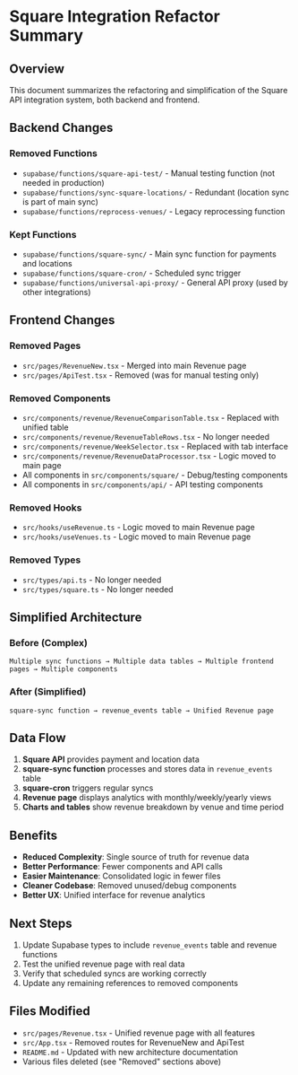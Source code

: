 # Square Integration Refactor Summary

## Overview
This document summarizes the refactoring and simplification of the Square API integration system, both backend and frontend.

## Backend Changes

### Removed Functions
- `supabase/functions/square-api-test/` - Manual testing function (not needed in production)
- `supabase/functions/sync-square-locations/` - Redundant (location sync is part of main sync)
- `supabase/functions/reprocess-venues/` - Legacy reprocessing function

### Kept Functions
- `supabase/functions/square-sync/` - Main sync function for payments and locations
- `supabase/functions/square-cron/` - Scheduled sync trigger
- `supabase/functions/universal-api-proxy/` - General API proxy (used by other integrations)

## Frontend Changes

### Removed Pages
- `src/pages/RevenueNew.tsx` - Merged into main Revenue page
- `src/pages/ApiTest.tsx` - Removed (was for manual testing only)

### Removed Components
- `src/components/revenue/RevenueComparisonTable.tsx` - Replaced with unified table
- `src/components/revenue/RevenueTableRows.tsx` - No longer needed
- `src/components/revenue/WeekSelector.tsx` - Replaced with tab interface
- `src/components/revenue/RevenueDataProcessor.tsx` - Logic moved to main page
- All components in `src/components/square/` - Debug/testing components
- All components in `src/components/api/` - API testing components

### Removed Hooks
- `src/hooks/useRevenue.ts` - Logic moved to main Revenue page
- `src/hooks/useVenues.ts` - Logic moved to main Revenue page

### Removed Types
- `src/types/api.ts` - No longer needed
- `src/types/square.ts` - No longer needed

## Simplified Architecture

### Before (Complex)
```
Multiple sync functions → Multiple data tables → Multiple frontend pages → Multiple components
```

### After (Simplified)
```
square-sync function → revenue_events table → Unified Revenue page
```

## Data Flow

1. **Square API** provides payment and location data
2. **square-sync function** processes and stores data in `revenue_events` table
3. **square-cron** triggers regular syncs
4. **Revenue page** displays analytics with monthly/weekly/yearly views
5. **Charts and tables** show revenue breakdown by venue and time period

## Benefits

- **Reduced Complexity**: Single source of truth for revenue data
- **Better Performance**: Fewer components and API calls
- **Easier Maintenance**: Consolidated logic in fewer files
- **Cleaner Codebase**: Removed unused/debug components
- **Better UX**: Unified interface for revenue analytics

## Next Steps

1. Update Supabase types to include `revenue_events` table and revenue functions
2. Test the unified revenue page with real data
3. Verify that scheduled syncs are working correctly
4. Update any remaining references to removed components

## Files Modified

- `src/pages/Revenue.tsx` - Unified revenue page with all features
- `src/App.tsx` - Removed routes for RevenueNew and ApiTest
- `README.md` - Updated with new architecture documentation
- Various files deleted (see "Removed" sections above) 